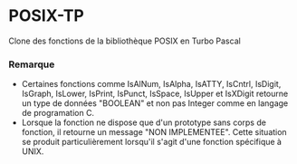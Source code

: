 # POSIX-TP
Clone des fonctions de la bibliothèque POSIX en Turbo Pascal

<h3>Remarque</h3>
<ul>
  <li>Certaines fonctions comme IsAlNum, IsAlpha, IsATTY, IsCntrl, IsDigit, IsGraph, IsLower, IsPrint, IsPunct, IsSpace, IsUpper et IsXDigit retourne un type de données "BOOLEAN" et non pas Integer comme en langage de programation C.</li>
  <li>Lorsque la fonction ne dispose que d'un prototype sans corps de fonction, il retourne un message "NON IMPLEMENTEE". Cette situation se produit particulièrement lorsqu'il s'agit d'une fonction spécifique à UNIX.</li>
</ul>
